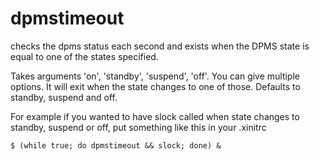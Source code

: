 dpmstimeout
===========
checks the dpms status each second and exists when the DPMS state is equal to one of the states specified.

Takes arguments 'on', 'standby', 'suspend', 'off'. You can give multiple options. It will exit when the state changes to one of those. Defaults to standby, suspend and off.

For example if you wanted to have slock called when state changes to standby, suspend or off, put something like this in your .xinitrc

	$ (while true; do dpmstimeout && slock; done) &
